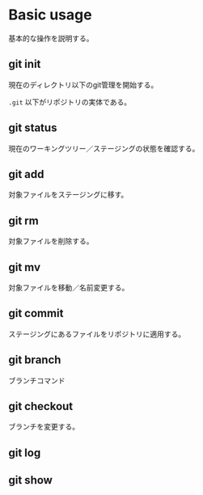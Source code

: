 Basic usage
======
基本的な操作を説明する。

## git init
現在のディレクトリ以下のgit管理を開始する。

`.git` 以下がリポジトリの実体である。

## git status
現在のワーキングツリー／ステージングの状態を確認する。

## git add
対象ファイルをステージングに移す。

## git rm
対象ファイルを削除する。

## git mv
対象ファイルを移動／名前変更する。

## git commit
ステージングにあるファイルをリポジトリに適用する。

## git branch
ブランチコマンド

## git checkout
ブランチを変更する。

## git log

## git show
